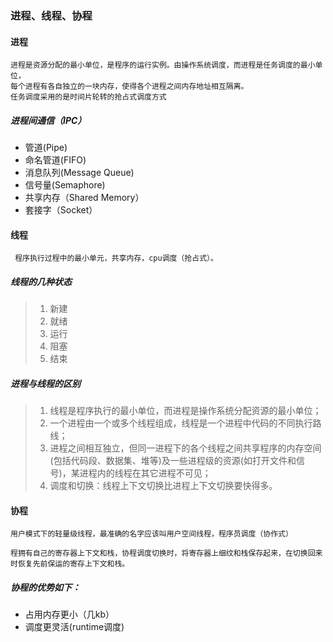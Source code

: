 ### 进程、线程、协程

#### 进程

~~~
进程是资源分配的最小单位，是程序的运行实例。由操作系统调度，而进程是任务调度的最小单位，
每个进程有各自独立的一块内存，使得各个进程之间内存地址相互隔离。
任务调度采用的是时间片轮转的抢占式调度方式

~~~

##### 进程间通信（IPC）

- 管道(Pipe)
- 命名管道(FIFO)
- 消息队列(Message Queue)
- 信号量(Semaphore)
- 共享内存（Shared Memory）
- 套接字（Socket）

#### 线程

~~~
 程序执行过程中的最小单元，共享内存，cpu调度（抢占式）。
~~~

##### 线程的几种状态

>1. 新建
>2. 就绪
>3. 运行
>4. 阻塞
>5. 结束

##### 进程与线程的区别

> 1. 线程是程序执行的最小单位，而进程是操作系统分配资源的最小单位；
> 2. 一个进程由一个或多个线程组成，线程是一个进程中代码的不同执行路线；
> 3. 进程之间相互独立，但同一进程下的各个线程之间共享程序的内存空间(包括代码段、数据集、堆等)及一些进程级的资源(如打开文件和信号)，某进程内的线程在其它进程不可见；
> 4. 调度和切换：线程上下文切换比进程上下文切换要快得多。

#### 协程

~~~
用户模式下的轻量级线程，最准确的名字应该叫用户空间线程，程序员调度（协作式）

程拥有自己的寄存器上下文和栈，协程调度切换时，将寄存器上细纹和栈保存起来，在切换回来时恢复先前保运的寄存上下文和栈。
~~~

##### 协程的优势如下：

- 占用内存更小（几kb）
- 调度更灵活(runtime调度)